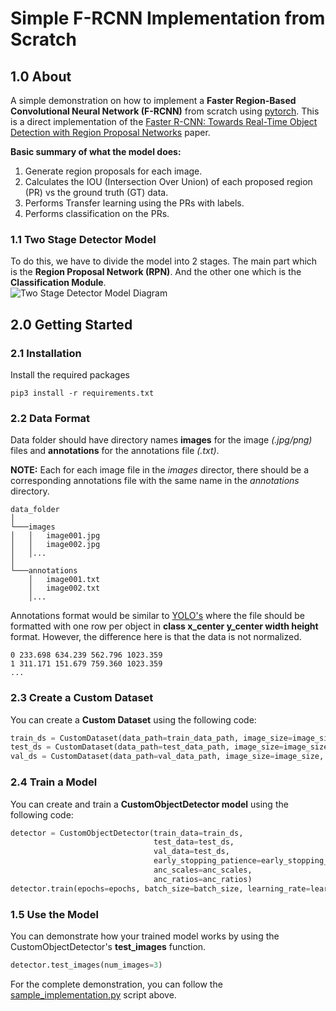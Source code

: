 # Simple F-RCNN Implementation from Scratch

## 1.0 About
A simple demonstration on how to implement a <b>Faster Region-Based Convolutional Neural Network (F-RCNN)</b> from scratch using [pytorch](https://pytorch.org/). This is a direct implementation of the [Faster R-CNN: Towards Real-Time Object Detection with Region Proposal Networks](https://arxiv.org/abs/1506.01497) paper.

<b>Basic summary of what the model does:</b>
1. Generate region proposals for each image.
2. Calculates the IOU (Intersection Over Union) of each proposed region (PR) vs the ground truth (GT) data.
3. Performs Transfer learning using the PRs with labels.
4. Performs classification on the PRs.

### 1.1 Two Stage Detector Model
To do this, we have to divide the model into 2 stages. The main part which is the <b>Region Proposal Network (RPN)</b>. And the other one which is the <b> Classification Module</b>.
<br/>
![Two Stage Detector Model Diagram](https://github.com/lloydaxeph/simple_frcnn_implementation_from_scratch/assets/158691653/6e01717f-e888-470d-90db-eeabe48ae341)<br/>

## 2.0 Getting Started
### 2.1 Installation
Install the required packages
```
pip3 install -r requirements.txt
```
### 2.2 Data Format
Data folder should have directory names <b>images</b> for the image <i>(.jpg/png)</i> files and <b>annotations</b> for the annotations file <i>(.txt)</i>.

<b>NOTE:</b> Each for each image file in the <i>images</i> director, there should be a corresponding annotations file with the same name in the <i>annotations</i> directory.
```
data_folder
│
└───images
│   │   image001.jpg
│   │   image002.jpg
│   │...
│
└───annotations
    │   image001.txt
    │   image002.txt
    │...
```

Annotations format would be similar to [YOLO's](https://docs.ultralytics.com/datasets/detect/#ultralytics-yolo-format) where the file should be formatted with one row per object in <b>class x_center y_center width height</b> format. However, the difference here is that the data is not normalized.
```
0 233.698 634.239 562.796 1023.359
1 311.171 151.679 759.360 1023.359
...
```
### 2.3 Create a Custom Dataset
You can create a <b>Custom Dataset</b> using the following code:

```python
train_ds = CustomDataset(data_path=train_data_path, image_size=image_size, normalize=normalize)
test_ds = CustomDataset(data_path=test_data_path, image_size=image_size, normalize=normalize)
val_ds = CustomDataset(data_path=val_data_path, image_size=image_size, normalize=normalize)
```
### 2.4 Train a Model
You can create and train a <b>CustomObjectDetector model</b> using the following code:
```python
detector = CustomObjectDetector(train_data=train_ds, 
                                test_data=test_ds, 
                                val_data=test_ds,
                                early_stopping_patience=early_stopping_patience,
                                anc_scales=anc_scales,
                                anc_ratios=anc_ratios)
detector.train(epochs=epochs, batch_size=batch_size, learning_rate=learning_rate)
```
### 1.5 Use the Model
You can demonstrate how your trained model works by using the CustomObjectDetector's <b>test_images</b> function.
```python
detector.test_images(num_images=3)
```

For the complete demonstration, you can follow the [sample_implementation.py](https://github.com/lloydaxeph/simple_frcnn_implementation_from_scratch/blob/master/sample_implementation.py) script above.



